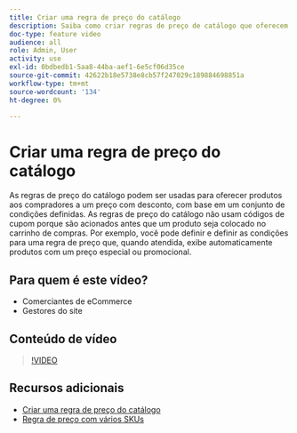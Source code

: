 ```yaml
---
title: Criar uma regra de preço do catálogo
description: Saiba como criar regras de preço de catálogo que oferecem produtos aos compradores a um preço com desconto com base em um conjunto de condições definidas.
doc-type: feature video
audience: all
role: Admin, User
activity: use
exl-id: 0bdbedb1-5aa8-44ba-aef1-6e5cf06d35ce
source-git-commit: 42622b18e5738e8cb57f247029c189884698851a
workflow-type: tm+mt
source-wordcount: '134'
ht-degree: 0%

---
```


# Criar uma regra de preço do catálogo

As regras de preço do catálogo podem ser usadas para oferecer produtos aos compradores a um preço com desconto, com base em um conjunto de condições definidas. As regras de preço do catálogo não usam códigos de cupom porque são acionados antes que um produto seja colocado no carrinho de compras. Por exemplo, você pode definir e definir as condições para uma regra de preço que, quando atendida, exibe automaticamente produtos com um preço especial ou promocional.

## Para quem é este vídeo?

- Comerciantes de eCommerce
- Gestores do site

## Conteúdo de vídeo

>[!VIDEO](https://video.tv.adobe.com/v/343834?quality=12&learn=on)

## Recursos adicionais

- [Criar uma regra de preço do catálogo](https://docs.magento.com/user-guide/marketing/price-rules-catalog-create.html)
- [Regra de preço com vários SKUs](https://docs.magento.com/user-guide/marketing/price-rule-multiple-sku.html)
